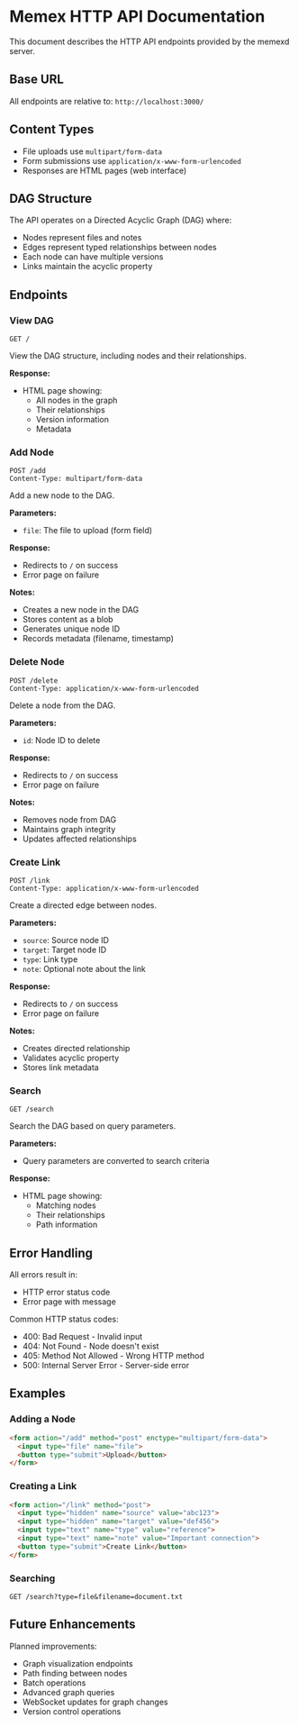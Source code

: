 # Memex HTTP API Documentation

This document describes the HTTP API endpoints provided by the memexd server.

## Base URL

All endpoints are relative to: `http://localhost:3000/`

## Content Types

- File uploads use `multipart/form-data`
- Form submissions use `application/x-www-form-urlencoded`
- Responses are HTML pages (web interface)

## DAG Structure

The API operates on a Directed Acyclic Graph (DAG) where:
- Nodes represent files and notes
- Edges represent typed relationships between nodes
- Each node can have multiple versions
- Links maintain the acyclic property

## Endpoints

### View DAG
```
GET /
```

View the DAG structure, including nodes and their relationships.

**Response:**
- HTML page showing:
  - All nodes in the graph
  - Their relationships
  - Version information
  - Metadata

### Add Node
```
POST /add
Content-Type: multipart/form-data
```

Add a new node to the DAG.

**Parameters:**
- `file`: The file to upload (form field)

**Response:**
- Redirects to `/` on success
- Error page on failure

**Notes:**
- Creates a new node in the DAG
- Stores content as a blob
- Generates unique node ID
- Records metadata (filename, timestamp)

### Delete Node
```
POST /delete
Content-Type: application/x-www-form-urlencoded
```

Delete a node from the DAG.

**Parameters:**
- `id`: Node ID to delete

**Response:**
- Redirects to `/` on success
- Error page on failure

**Notes:**
- Removes node from DAG
- Maintains graph integrity
- Updates affected relationships

### Create Link
```
POST /link
Content-Type: application/x-www-form-urlencoded
```

Create a directed edge between nodes.

**Parameters:**
- `source`: Source node ID
- `target`: Target node ID
- `type`: Link type
- `note`: Optional note about the link

**Response:**
- Redirects to `/` on success
- Error page on failure

**Notes:**
- Creates directed relationship
- Validates acyclic property
- Stores link metadata

### Search
```
GET /search
```

Search the DAG based on query parameters.

**Parameters:**
- Query parameters are converted to search criteria

**Response:**
- HTML page showing:
  - Matching nodes
  - Their relationships
  - Path information

## Error Handling

All errors result in:
- HTTP error status code
- Error page with message

Common HTTP status codes:
- 400: Bad Request - Invalid input
- 404: Not Found - Node doesn't exist
- 405: Method Not Allowed - Wrong HTTP method
- 500: Internal Server Error - Server-side error

## Examples

### Adding a Node
```html
<form action="/add" method="post" enctype="multipart/form-data">
  <input type="file" name="file">
  <button type="submit">Upload</button>
</form>
```

### Creating a Link
```html
<form action="/link" method="post">
  <input type="hidden" name="source" value="abc123">
  <input type="hidden" name="target" value="def456">
  <input type="text" name="type" value="reference">
  <input type="text" name="note" value="Important connection">
  <button type="submit">Create Link</button>
</form>
```

### Searching
```
GET /search?type=file&filename=document.txt
```

## Future Enhancements

Planned improvements:
- Graph visualization endpoints
- Path finding between nodes
- Batch operations
- Advanced graph queries
- WebSocket updates for graph changes
- Version control operations
